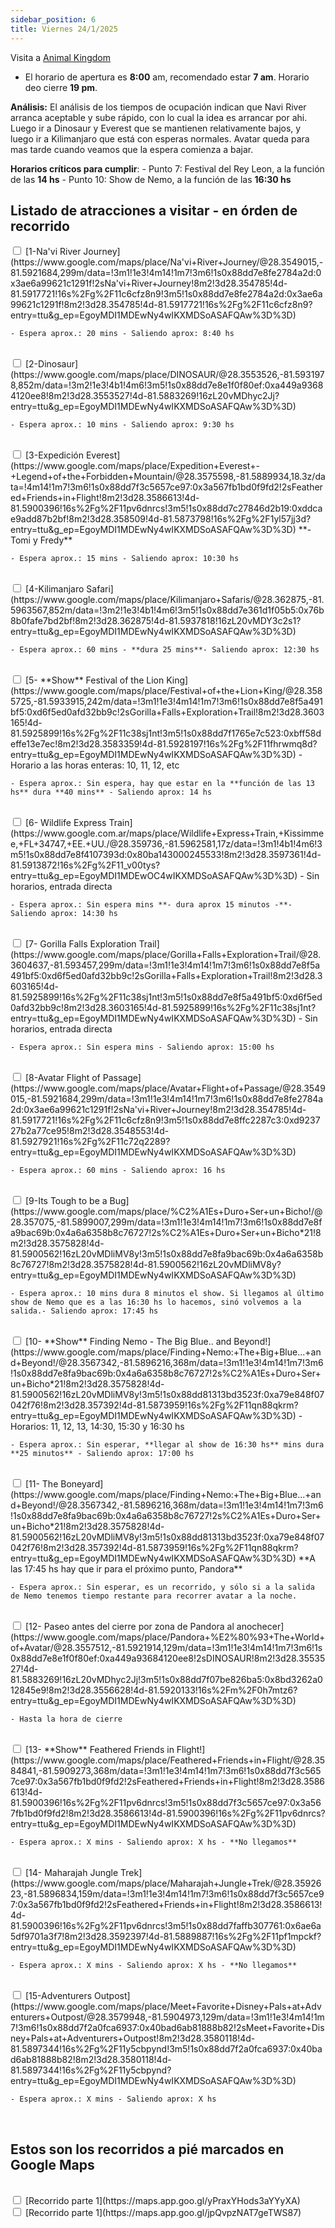 ```yaml
---
sidebar_position: 6
title: Viernes 24/1/2025
---
```


Visita a [Animal Kingdom](https://www.google.com.ar/maps/place/Disney's+Animal+Kingdom/@28.3574423,-81.5931537,17z/data=!3m1!4b1!4m6!3m5!1s0x88dd81a33dfde1fd:0x3438044622233fbb!8m2!3d28.3574423!4d-81.5905788!16zL20vMDJoends?entry=ttu&g_ep=EgoyMDI1MDEwMS4wIKXMDSoASAFQAw%3D%3D)

- El horario de apertura es **8:00** am, recomendado estar **7 am**. Horario deo cierre **19 pm**.

**Análisis:** El análisis de los tiempos de ocupación indican que Navi River arranca aceptable y sube rápido, con lo cual la idea es arrancar por ahi. Luego ir a Dinosaur y Everest que se mantienen relativamente bajos, y luego ir a Kilimanjaro que está con esperas normales. Avatar queda para mas tarde cuando veamos que la espera comienza a bajar.


**Horarios críticos para cumplir**:
    - Punto 7: Festival del Rey Leon, a la función de las **14 hs**
    - Punto 10: Show de Nemo, a la función de las **16:30 hs**  


## Listado de atracciones a visitar - en órden de recorrido



<input type="checkbox" id="task1" />
<label for="task1">[1-Na'vi River Journey](https://www.google.com/maps/place/Na'vi+River+Journey/@28.3549015,-81.5921684,299m/data=!3m1!1e3!4m14!1m7!3m6!1s0x88dd7e8fe2784a2d:0x3ae6a99621c1291f!2sNa'vi+River+Journey!8m2!3d28.354785!4d-81.5917721!16s%2Fg%2F11c6cfz8n9!3m5!1s0x88dd7e8fe2784a2d:0x3ae6a99621c1291f!8m2!3d28.354785!4d-81.5917721!16s%2Fg%2F11c6cfz8n9?entry=ttu&g_ep=EgoyMDI1MDEwNy4wIKXMDSoASAFQAw%3D%3D) </label>

    - Espera aprox.: 20 mins - Saliendo aprox: 8:40 hs

<br />

<input type="checkbox" id="task2" />
<label for="task2">[2-Dinosaur](https://www.google.com/maps/place/DINOSAUR/@28.3553526,-81.5931978,852m/data=!3m2!1e3!4b1!4m6!3m5!1s0x88dd7e8e1f0f80ef:0xa449a93684120ee8!8m2!3d28.3553527!4d-81.5883269!16zL20vMDhyc2Jj?entry=ttu&g_ep=EgoyMDI1MDEwNy4wIKXMDSoASAFQAw%3D%3D) </label>

    - Espera aprox.: 10 mins - Saliendo aprox: 9:30 hs


<br />

<input type="checkbox" id="task3" />
<label for="task3">[3-Expedición Everest](https://www.google.com/maps/place/Expedition+Everest+-+Legend+of+the+Forbidden+Mountain/@28.3575598,-81.5889934,18.3z/data=!4m14!1m7!3m6!1s0x88dd7f3c5657ce97:0x3a567fb1bd0f9fd2!2sFeathered+Friends+in+Flight!8m2!3d28.3586613!4d-81.5900396!16s%2Fg%2F11pv6dnrcs!3m5!1s0x88dd7c27846d2b19:0xddcae9add87b2bf!8m2!3d28.358509!4d-81.5873798!16s%2Fg%2F1yl57jj3d?entry=ttu&g_ep=EgoyMDI1MDEwNy4wIKXMDSoASAFQAw%3D%3D) **- Tomi y Fredy**</label>

    - Espera aprox.: 15 mins - Saliendo aprox: 10:30 hs

<br />

<input type="checkbox" id="task4" />
<label for="task4">[4-Kilimanjaro Safari](https://www.google.com/maps/place/Kilimanjaro+Safaris/@28.362875,-81.5963567,852m/data=!3m2!1e3!4b1!4m6!3m5!1s0x88dd7e361d1f05b5:0x76b8b0fafe7bd2bf!8m2!3d28.362875!4d-81.5937818!16zL20vMDY3c2s1?entry=ttu&g_ep=EgoyMDI1MDEwNy4wIKXMDSoASAFQAw%3D%3D) </label>

    - Espera aprox.: 60 mins - **dura 25 mins**- Saliendo aprox: 12:30 hs

<br />

<input type="checkbox" id="task5" />
<label for="task5">[5- **Show** Festival of the Lion King](https://www.google.com/maps/place/Festival+of+the+Lion+King/@28.3585725,-81.5933915,242m/data=!3m1!1e3!4m14!1m7!3m6!1s0x88dd7e8f5a491bf5:0xd6f5ed0afd32bb9c!2sGorilla+Falls+Exploration+Trail!8m2!3d28.3603165!4d-81.5925899!16s%2Fg%2F11c38sj1nt!3m5!1s0x88dd7f1765e7c523:0xbff58deffe13e7ec!8m2!3d28.3583359!4d-81.5928197!16s%2Fg%2F11fhrwmq8d?entry=ttu&g_ep=EgoyMDI1MDEwNy4wIKXMDSoASAFQAw%3D%3D) - Horario a las horas enteras: 10, 11, 12, etc </label>

    - Espera aprox.: Sin espera, hay que estar en la **función de las 13 hs** dura **40 mins** - Saliendo aprox: 14 hs

<br />

<input type="checkbox" id="task6" />
<label for="task6">[6- Wildlife Express Train](https://www.google.com.ar/maps/place/Wildlife+Express+Train,+Kissimmee,+FL+34747,+EE.+UU./@28.359736,-81.5962581,17z/data=!3m1!4b1!4m6!3m5!1s0x88dd7e8f4107393d:0x80ba143000245533!8m2!3d28.3597361!4d-81.5913872!16s%2Fg%2F11_v00tys?entry=ttu&g_ep=EgoyMDI1MDEwOC4wIKXMDSoASAFQAw%3D%3D) - Sin horarios, entrada directa </label>

    - Espera aprox.: Sin espera mins **- dura aprox 15 minutos -**- Saliendo aprox: 14:30 hs


<br />

<input type="checkbox" id="task7" />
<label for="task7">[7- Gorilla Falls Exploration Trail](https://www.google.com/maps/place/Gorilla+Falls+Exploration+Trail/@28.3604637,-81.593457,299m/data=!3m1!1e3!4m14!1m7!3m6!1s0x88dd7e8f5a491bf5:0xd6f5ed0afd32bb9c!2sGorilla+Falls+Exploration+Trail!8m2!3d28.3603165!4d-81.5925899!16s%2Fg%2F11c38sj1nt!3m5!1s0x88dd7e8f5a491bf5:0xd6f5ed0afd32bb9c!8m2!3d28.3603165!4d-81.5925899!16s%2Fg%2F11c38sj1nt?entry=ttu&g_ep=EgoyMDI1MDEwNy4wIKXMDSoASAFQAw%3D%3D) - Sin horarios, entrada directa </label>

    - Espera aprox.: Sin espera mins - Saliendo aprox: 15:00 hs

<br />

<input type="checkbox" id="task8" />
<label for="task8">[8-Avatar Flight of Passage](https://www.google.com/maps/place/Avatar+Flight+of+Passage/@28.3549015,-81.5921684,299m/data=!3m1!1e3!4m14!1m7!3m6!1s0x88dd7e8fe2784a2d:0x3ae6a99621c1291f!2sNa'vi+River+Journey!8m2!3d28.354785!4d-81.5917721!16s%2Fg%2F11c6cfz8n9!3m5!1s0x88dd7e8ffc2287c3:0xd923727b2a77ce95!8m2!3d28.3548553!4d-81.5927921!16s%2Fg%2F11c72q2289?entry=ttu&g_ep=EgoyMDI1MDEwNy4wIKXMDSoASAFQAw%3D%3D) </label>

    - Espera aprox.: 60 mins - Saliendo aprox: 16 hs

<br />

<input type="checkbox" id="task9" />
<label for="task9">[9-Its Tough to be a Bug](https://www.google.com/maps/place/%C2%A1Es+Duro+Ser+un+Bicho!/@28.357075,-81.5899007,299m/data=!3m1!1e3!4m14!1m7!3m6!1s0x88dd7e8fa9bac69b:0x4a6a6358b8c76727!2s%C2%A1Es+Duro+Ser+un+Bicho*21!8m2!3d28.3575828!4d-81.5900562!16zL20vMDliMV8y!3m5!1s0x88dd7e8fa9bac69b:0x4a6a6358b8c76727!8m2!3d28.3575828!4d-81.5900562!16zL20vMDliMV8y?entry=ttu&g_ep=EgoyMDI1MDEwNy4wIKXMDSoASAFQAw%3D%3D) </label>

    - Espera aprox.: 10 mins dura 8 minutos el show. Si llegamos al último show de Nemo que es a las 16:30 hs lo hacemos, sinó volvemos a la salida.- Saliendo aprox: 17:45 hs

<br />

<input type="checkbox" id="task10" />
<label for="task10">[10- **Show** Finding Nemo - The Big Blue.. and Beyond!](https://www.google.com/maps/place/Finding+Nemo:+The+Big+Blue...+and+Beyond!/@28.3567342,-81.5896216,368m/data=!3m1!1e3!4m14!1m7!3m6!1s0x88dd7e8fa9bac69b:0x4a6a6358b8c76727!2s%C2%A1Es+Duro+Ser+un+Bicho*21!8m2!3d28.3575828!4d-81.5900562!16zL20vMDliMV8y!3m5!1s0x88dd81313bd3523f:0xa79e848f07042f76!8m2!3d28.357392!4d-81.5873959!16s%2Fg%2F11qn88qkrm?entry=ttu&g_ep=EgoyMDI1MDEwNy4wIKXMDSoASAFQAw%3D%3D) - Horarios: 11, 12, 13, 14:30, 15:30 y 16:30 hs </label>

    - Espera aprox.: Sin esperar, **llegar al show de 16:30 hs** mins dura **25 minutos** - Saliendo aprox: 17:00 hs

<br />

<input type="checkbox" id="task11" />
<label for="task11">[11- The Boneyard](https://www.google.com/maps/place/Finding+Nemo:+The+Big+Blue...+and+Beyond!/@28.3567342,-81.5896216,368m/data=!3m1!1e3!4m14!1m7!3m6!1s0x88dd7e8fa9bac69b:0x4a6a6358b8c76727!2s%C2%A1Es+Duro+Ser+un+Bicho*21!8m2!3d28.3575828!4d-81.5900562!16zL20vMDliMV8y!3m5!1s0x88dd81313bd3523f:0xa79e848f07042f76!8m2!3d28.357392!4d-81.5873959!16s%2Fg%2F11qn88qkrm?entry=ttu&g_ep=EgoyMDI1MDEwNy4wIKXMDSoASAFQAw%3D%3D) **A las 17:45 hs hay que ir para el próximo punto, Pandora**</label>

    - Espera aprox.: Sin esperar, es un recorrido, y sólo si a la salida de Nemo tenemos tiempo restante para recorrer avatar a la noche.


<br />

<input type="checkbox" id="task12" />
<label for="task12">[12- Paseo antes del cierre por zona de Pandora al anochecer](https://www.google.com/maps/place/Pandora+%E2%80%93+The+World+of+Avatar/@28.3557512,-81.5921914,129m/data=!3m1!1e3!4m14!1m7!3m6!1s0x88dd7e8e1f0f80ef:0xa449a93684120ee8!2sDINOSAUR!8m2!3d28.3553527!4d-81.5883269!16zL20vMDhyc2Jj!3m5!1s0x88dd7f07be826ba5:0x8bd3262a012845e9!8m2!3d28.3556628!4d-81.5920133!16s%2Fm%2F0h7mtz6?entry=ttu&g_ep=EgoyMDI1MDEwNy4wIKXMDSoASAFQAw%3D%3D) </label>

    - Hasta la hora de cierre 

<br />


<input type="checkbox" id="task13" />
<label for="task13">[13- **Show** Feathered Friends in Flight!](https://www.google.com/maps/place/Feathered+Friends+in+Flight/@28.3584841,-81.5909273,368m/data=!3m1!1e3!4m14!1m7!3m6!1s0x88dd7f3c5657ce97:0x3a567fb1bd0f9fd2!2sFeathered+Friends+in+Flight!8m2!3d28.3586613!4d-81.5900396!16s%2Fg%2F11pv6dnrcs!3m5!1s0x88dd7f3c5657ce97:0x3a567fb1bd0f9fd2!8m2!3d28.3586613!4d-81.5900396!16s%2Fg%2F11pv6dnrcs?entry=ttu&g_ep=EgoyMDI1MDEwNy4wIKXMDSoASAFQAw%3D%3D) </label>


    - Espera aprox.: X mins - Saliendo aprox: X hs - **No llegamos**


<br />

<input type="checkbox" id="task14" />
<label for="task14">[14- Maharajah Jungle Trek](https://www.google.com/maps/place/Maharajah+Jungle+Trek/@28.3592623,-81.5896834,159m/data=!3m1!1e3!4m14!1m7!3m6!1s0x88dd7f3c5657ce97:0x3a567fb1bd0f9fd2!2sFeathered+Friends+in+Flight!8m2!3d28.3586613!4d-81.5900396!16s%2Fg%2F11pv6dnrcs!3m5!1s0x88dd7faffb307761:0x6ae6a5df9701a3f7!8m2!3d28.3592397!4d-81.5889887!16s%2Fg%2F11pf1mpckf?entry=ttu&g_ep=EgoyMDI1MDEwNy4wIKXMDSoASAFQAw%3D%3D) </label>


    - Espera aprox.: X mins - Saliendo aprox: X hs - **No llegamos**


<br />

<input type="checkbox" id="task15" />
<label for="task15">[15-Adventurers Outpost](https://www.google.com/maps/place/Meet+Favorite+Disney+Pals+at+Adventurers+Outpost/@28.3579948,-81.5904973,129m/data=!3m1!1e3!4m14!1m7!3m6!1s0x88dd7f2a0fca6937:0x40bad6ab81888b82!2sMeet+Favorite+Disney+Pals+at+Adventurers+Outpost!8m2!3d28.3580118!4d-81.5897344!16s%2Fg%2F11y5cbpynd!3m5!1s0x88dd7f2a0fca6937:0x40bad6ab81888b82!8m2!3d28.3580118!4d-81.5897344!16s%2Fg%2F11y5cbpynd?entry=ttu&g_ep=EgoyMDI1MDEwNy4wIKXMDSoASAFQAw%3D%3D) </label>


    - Espera aprox.: X mins - Saliendo aprox: X hs



<br />


## Estos son los recorridos a pié marcados en Google Maps

<br />

<input type="checkbox" id="task15" />
<label for="task15">[Recorrido parte 1](https://maps.app.goo.gl/yPraxYHods3aYYyXA) </label>


<br />

<input type="checkbox" id="task16" />
<label for="task16">[Recorrido parte 1](https://maps.app.goo.gl/jpQvpzNAT7geTWS87) </label>

